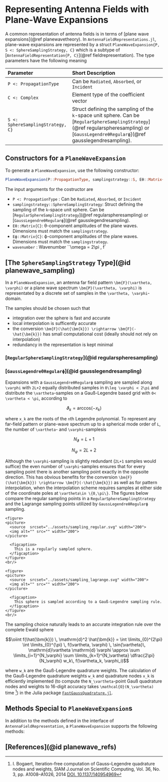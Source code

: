 # Representing Antenna Fields with Plane-Wave Expansions

A common representation of antenna fields is in terms of [plane wave expansions](@ref planewavetheory).
In `AntennaFieldRepresentations.jl`, plane-wave expansions are represented by a struct `PlaneWaveExpansion{P, S <: SphereSamplingStrategy, C}` which is a subtype of [`AntennaFieldRepresentation{P, C}`](@ref fieldrepresentation).
The type parameters have the following meaning

| Parameter                                 | Short Description                                                |
| :---------------------------------------- | :--------------------------------------------------------------- |
| `P <: PropagationType`                    | Can be `Radiated`, `Absorbed`, or `Incident`                     |
| `C <: Complex`                            | Element type of the coefficient vector                           |
| `S <: SphereSamplingStrategy, C}`         | Struct defining the sampling of the ``k``-space unit sphere. Can be [`RegularSphereSamplingStrategy`](@ref regularspheresampling) or [`GaussLegendreθRegularϕ`](@ref gausslegendresampling).|

## Constructors for a `PlaneWaveExpansion`
To generate a `PlaneWaveExpansion`, use the following constructor:
```julia
PlaneWaveExpansion(P::PropagationType, samplingstrategy::S, Eθ::Matrix{C}, Eϕ::Matrix{C}, wavenumber::Number) where{S <: SphereSamplingStrategy, C}
```
The input arguments for the costructor are

- `P <: PropagationType` : Can be `Radiated`, `Absorbed`, or `Incident`
- `samplingstrategy::SphereSamplingStrategy`: Struct defining the sampling of the ``k``-space unit sphere. Can be [`RegularSphereSamplingStrategy`](@ref regularspheresampling) or [`GaussLegendreθRegularϕ`](@ref gausslegendresampling).
- `Eθ::Matrix{C}`: θ-component amplitudes of the plane waves. Dimensions must match the `samplingstrategy`.
- `Eϕ::Matrix{C}`: ϕ-component amplitudes of the plane waves. Dimensions must match the `samplingstrategy`.
- `wavenumber` : Wavenumber ``\omega = 2\pi \, f`

## [The `SphereSamplingStrategy` Type](@id planewave_sampling)

In a `PlaneWaveExpansion`, an antenna far field pattern ``\bm{F}(\vartheta, \varphi)`` or a plane wave spectrum ``\bm{P}(\vartheta, \varphi)`` is representated by a discrete set of samples in the ``\vartheta, \varphi``-domain. 

The samples should be chosen such that
- integration over the sphere is fast and accurate
- local interpolation is sufficently accurate
- the conversion  ``\bm{F}(\hat{\bm{k}}) \rightarrow \bm{F}(-\hat{\bm{k}})`` has small computational cost (ideally should not rely on interpolation)
- redundancy in the representation is kept minimal

### [`RegularSphereSamplingStrategy`](@id regularspheresampling)

### [`GaussLegendreθRegularϕ`](@id gausslegendresampling)
Expansions with a `GaussLegendreθRegularϕ` sampling are sampled along ``\varphi`` with  ``2L+2`` equally distributed samples  in ``0\leq \varphi < 2\pi`` and distribute the ``\vartheta``-samples on a Gauß-Legendre based grid with ``0< \vartheta < \pi``, according to 
```math
\vartheta_k=\text{arccos}(-x_k)
```
where ``x_k`` are the roots of the ``n``th Legendre polynomial. To represent any far-field pattern or plane-wave spectrum up to a spherical mode order of ``L``, the number of ``\vartheta``- and ``\varphi``-samplesis 
```math
N_\vartheta=L+1
```
```math
N_\varphi=2L+2
```
Although the ``\varphi``-sampling is slightly redundant (``2L+1`` samples would suffice) the even number of  ``\varphi``-samples ensures that for every sampling point there is another sampling point exactly in the oppsoite direction. This has obvious benefits for the conversion  ``\bm{F}(\hat{\bm{k}}) \rightarrow \bm{F}(-\hat{\bm{k}})`` as well as for pattern interpolation, when the interpolation scheme requires samples at either side of the coordinate poles at ``\vartheta\in \{0,\pi\}``.
The figures below compare the regular sampling points in a `RegularSphereSamplingStrategy` and the Lagrange sampling points utilized by `GaussLegendreθRegularϕ` sampling. 


```@raw html
<figure>
<picture>
  <source  srcset="../assets/sampling_regular.svg" width="200">
  <img alt="" src="" width="200">
</picture>

  <figcaption>
    This is a regularly sampled sphere.
  </figcaption>
</figure>
<br/>
```
```@raw html
<figure>
<picture>
  <source  srcset="../assets/sampling_lagrange.svg" width="200">
  <img alt="" src="" width="200">
</picture>

  <figcaption>
    This sphere is sampled according to a Gauß-Legendre sampling rule.
  </figcaption>
</figure>
<br/>
```

The sampling choice naturally leads to an accurate integration rule over the complete Ewald sphere 
```math
\oiint f(\hat{\bm{k}}) \, \mathrm{d}^2 \hat{\bm{k}} 
= 
\int \limits_{0}^{2\pi} \int \limits_{0}^{\pi} \, f(\vartheta, \varphi) \, \sin{\vartheta}\, \mathrm{d}\vartheta
\mathrm{d} \varphi 
\approx 
\sum \limits_{i=1}^{N_\varphi} \sum \limits_{k=1}^{N_\vartheta} \dfrac{2\pi}{N_\varphi}
w_k\, f(\vartheta_k, \varphi_i)
``` 
where ``w_k`` are the Gauß-Legendre quadrature weights. The calculation of the Gauß-Legendre quadrature weights ``w_k`` and quadrature nodes ``x_k`` is efficiently implemented (to compute the ``N_\vartheta``-point Gauß quadrature nodes and weights to 16-digit accuracy takes ``\mathcal{O}(N_\vartheta)`` time [^1]) in the Julia package [`FastGaussQuadrature.jl`](https://juliaapproximation.github.io/FastGaussQuadrature.jl/stable/).


## Methods Special to `PlaneWaveExpansion`s
In addition to the methods defined in the interface of `AntennaFieldRepresentation`, a `PlaneWaveExpansion` supports the following methods:

## [References](@id planewave_refs)
[^1]: I. Bogaert, Iteration-free computation of Gauss–Legendre quadrature nodes and weights, SIAM J.ournal on Scientific Computing, Vol. 36, No. 3, pp. A1008–A1026, 2014 [DOI. 10.1137/140954969](https://doi.org/10.1137/140954969)